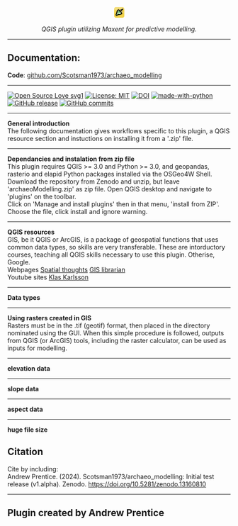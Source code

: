 <p align="center">
  <img src="images/icon.png" alt="predictive modelling logo"/>
</p>

<p align="center">
  <em>QGIS plugin utilizing Maxent for predictive modelling.</em>
</p>

---
## Documentation:

**Code**: [github.com/Scotsman1973/archaeo_modelling](https://github.com/Scotsman1973/archaeo_modelling/blob/main/archaeo_modelling.zip)

---
[![Open Source Love svg1](https://badges.frapsoft.com/os/v1/open-source.svg?v=103)](https://github.com/ellerbrock/open-source-badges/)
[![License: MIT](https://img.shields.io/badge/license-MIT-blue.svg)](https://opensource.org/license/mit)
[![DOI](https://zenodo.org/badge/DOI/10.5281/zenodo.13160810.svg)](https://doi.org/10.5281/zenodo.13160810)
[![made-with-python](https://img.shields.io/badge/Made%20with-Python-ffd040.svg)](https://www.python.org/)
[![GitHub release](https://img.shields.io/github/release/Scotsman1973/archaeo_modelling.svg)](https://github.com/Scotsman1973/archaeo_modelling/releases)
[![GitHub commits](https://img.shields.io/github/commits-since/Scotsman1973/archaeo_modelling/v1.alpha.svg)](https://GitHub.com/Scotsman1973/archaeo_modelling/commit/)

---
**General introduction**<br>
The following documentation gives workflows specific to this plugin, a QGIS resource section and instuctions on installing it from a '.zip' file.

---
**Dependancies and instalation from zip file**<br>
This plugin requires QGIS >= 3.0 and Python >= 3.0, and geopandas, rasterio and elapid Python packages installed via the OSGeo4W Shell.<br>
Download the repository from Zenodo and unzip, but leave 'archaeoModelling.zip' as zip file.  Open QGIS desktop and navigate to 'plugins' on the toolbar.<br>
Click on 'Manage and install plugins' then in that menu, 'install from ZIP'.  Choose the file, click install and ignore warning.


---
**QGIS resources**<br>
GIS, be it QGIS or ArcGIS, is a package of geospatial functions that uses common data types, so skills are very transferable.  These are intorductory courses, teaching all QGIS skills necessary to use this plugin.  Otherise, Google.
<br>
Webpages
[Spatial thoughts](https://courses.spatialthoughts.com/introduction-to-qgis.html)
[GIS librarian](https://www.geographyrealm.com/role-gis-librarians/)
<br>
Youtube sites
[Klas Karlsson](https://www.youtube.com/channel/UCxs7cfMwzgGZhtUuwhny4-Q)

---
**Data types**


---
**Using rasters created in GIS**<br>
Rasters must be in the .tif (geotif) format, then placed in the directory nominated using the GUI.  When this simple procedure is followed, outputs from QGIS (or ArcGIS) tools, including the raster calculator, can be used as inputs for modelling.

---
**elevation data**


---
**slope data**



---
**aspect data**


---
**huge file size**


## Citation
Cite by including:
<br>
Andrew Prentice. (2024). Scotsman1973/archaeo_modelling: Initial test release (v1.alpha). Zenodo. https://doi.org/10.5281/zenodo.13160810

---
## Plugin created by Andrew Prentice
